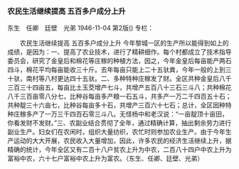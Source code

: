 ### 农民生活继续提高  五百多户成分上升
东生　任卿　廷壁　光弟
1946-11-04
第2版()
专栏：

　　农民生活继续提高
    五百多户成分上升
    今年黎城一区的生产所以能得到如上的成绩，是因为：一、提高了农业技术，进行了精耕细作。每个村都成立了技术指导委员会，研究了金皇后和棉花等庄稼的种植方法，因之，今年金皇后每亩能产两石四斗，棉花平均每亩能收三十斤。去年每亩只能上二十五驮粪，今年一般的上到三十驮，南村等八村更达四十五驮。二、多种特种庄稼发了财。全区共种金皇后八千三百三十四亩五，每亩比土玉茭增产七斗，共增产五百八十三石三斗八；共种棉花八千三百亩零八分七，比种谷每亩多产粮一石五斗，共多产一万二千四百五十石；共种靛三十六亩七，比种谷每亩多十石，共增产三百六十七石；总计，全区因种特种庄稼多产了一万三千四百石零三斗八。无怪杨中和老汉说：“一亩靛顶十亩田，你看发财不发财。”三、农副业结合贯彻了全年，通过精确计算，抽出剩余劳力进行副业生产。妇女们在农闲时，组织大量纺织，农忙时则参加农业生产。由于今年生产运动的大大开展，农民收入大量增加，因此，许多农民的经济生活继续上升，据精确的统计，今年全区又有二百十八户贫农上升为中农，二百八十四户中农上升为富裕中农，六十七户富裕中农上升为富农。（东生、任卿、廷壁、光弟）
